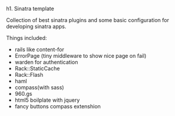 h1. Sinatra template

Collection of best sinatra plugins and some basic configuration for
developing sinatra apps.

Things included:

- rails like content-for
- ErrorPage (tiny middleware to show nice page on fail)
- warden for authentication
- Rack::StaticCache
- Rack::Flash
- haml
- compass(with sass)
- 960.gs
- html5 boilplate with jquery
- fancy buttons compass extenshion